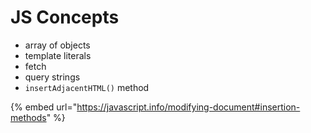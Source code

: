# JS Concepts

* array of objects
* template literals
* fetch
* query strings
* `insertAdjacentHTML()` method

{% embed url="https://javascript.info/modifying-document#insertion-methods" %}
